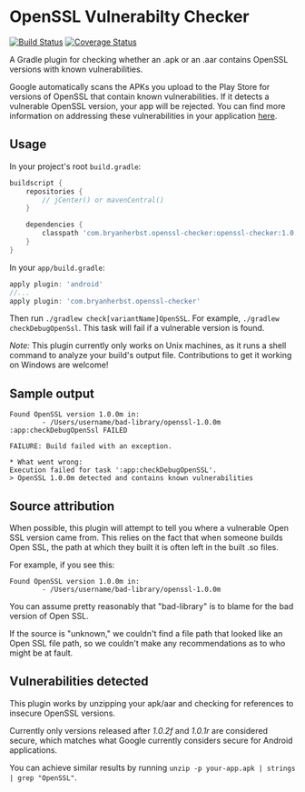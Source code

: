 # OpenSSL Vulnerabilty Checker
[![Build Status](https://travis-ci.org/bherbst/OpenSSL-Checker.svg?branch=master)](https://travis-ci.org/bherbst/OpenSSL-Checker)
[![Coverage Status](https://coveralls.io/repos/github/bherbst/OpenSSL-Checker/badge.svg?branch=master)](https://coveralls.io/github/bherbst/OpenSSL-Checker?branch=master)

A Gradle plugin for checking whether an .apk or an .aar contains OpenSSL
versions with known vulnerabilities.

Google automatically scans the APKs you upload to the Play Store for versions
of OpenSSL that contain known vulnerabilities. If it detects a vulnerable OpenSSL version, your app
will be rejected. You can find more information on addressing these vulnerabilities in your
application [here](https://support.google.com/faqs/answer/6376725).

## Usage

In your project's root `build.gradle`:
```groovy
buildscript {
    repositories {
        // jCenter() or mavenCentral()
    }

    dependencies {
        classpath 'com.bryanherbst.openssl-checker:openssl-checker:1.0.0'
    }
}
```

In your `app/build.gradle`:
```groovy
apply plugin: 'android'
//...
apply plugin: 'com.bryanherbst.openssl-checker'
```

Then run `./gradlew check[variantName]OpenSSL`. For example, `./gradlew checkDebugOpenSsl`.
This task will fail if a vulnerable version is found.

*Note:* This plugin currently only works on Unix machines, as it runs a shell
command to analyze your build's output file. Contributions to get it working on
Windows are welcome!

## Sample output
```
Found OpenSSL version 1.0.0m in:
        - /Users/username/bad-library/openssl-1.0.0m
:app:checkDebugOpenSsl FAILED

FAILURE: Build failed with an exception.

* What went wrong:
Execution failed for task ':app:checkDebugOpenSSL'.
> OpenSSL 1.0.0m detected and contains known vulnerabilities
```

## Source attribution
When possible, this plugin will attempt to tell you where a vulnerable Open SSL version came from.
This relies on the fact that when someone builds Open SSL, the path at which they built it is often
left in the built .so files.

For example, if you see this:
```
Found OpenSSL version 1.0.0m in:
        - /Users/username/bad-library/openssl-1.0.0m
```

You can assume pretty reasonably that "bad-library" is to blame for the bad version of Open SSL.

If the source is "unknown," we couldn't find a file path that looked like an Open SSL file path, so
we couldn't make any recommendations as to who might be at fault.

## Vulnerabilities detected

This plugin works by unzipping your apk/aar and checking for references to insecure
OpenSSL versions.

Currently only versions released after *1.0.2f* and *1.0.1r* are considered secure,
which matches what Google currently considers secure for Android applications.

You can achieve similar results by running `unzip -p your-app.apk | strings | grep "OpenSSL"`.
